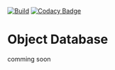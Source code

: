 [![Build](https://github.com/Phyrone/object_database/actions/workflows/build.yml/badge.svg)](https://github.com/Phyrone/object_database/actions/workflows/build.yml)
[![Codacy Badge](https://app.codacy.com/project/badge/Grade/a79aeb9274e9474eb4346b92d30b51e2)](https://www.codacy.com/gh/Phyrone/object_database/dashboard?utm_source=github.com&amp;utm_medium=referral&amp;utm_content=Phyrone/object_database&amp;utm_campaign=Badge_Grade)
# Object Database
comming soon
